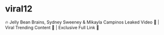 # viral12
🔥 Jelly Bean Brains, Sydney Sweeney &amp; Mikayla Campinos Leaked Video 🔞 | Viral Trending Content 📱 | Exclusive Full Link 🌟
